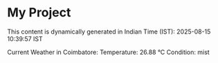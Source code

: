 # My Project

This content is dynamically generated in Indian Time (IST): 2025-08-15 10:39:57 IST


Current Weather in Coimbatore:
Temperature: 26.88 °C
Condition: mist
